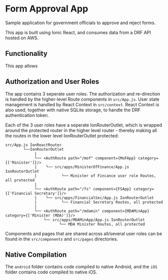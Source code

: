 # Form Approval App

Sample application for government officials to approve and reject forms.

This app is built using Ionic React, and consumes data from a DRF API hosted on AWS.



## Functionality

This app allows 


## Authorization and User Roles


The app contains 3 seperate user roles. The authorization and re-direction is handled by the higher-level Route components in `src/App.js`. 
User state management is handled by React Context in `src/context`. React Context is also used, together with native SQLite storage, to handle the DRF authentication token.

Each of the 3 user roles have a seperate IonRouterOutlet, which is wrapped around the protected router in the higher level router - thereby making all the routes in the lower level IonRouterOutlet protected:

```
src/App.js IonReactRouter
        └──IonRouterOutlet
             |
             └── <AuthRoute path="/mof" component={MoFApp} category={['Minister']}/>
             |    └── src/apps/MinisterOfFinance/App.js IonRouterOutlet
             |           └── Minister of Fincance user role Routes, all protected 
             |            
             └── <AuthRoute path="/fs" component={FSApp} category={['Financial Secretary']}/>
             |    └── src/apps/FinancialSec/App.js IonRouterOutlet
             |           └── Financial Secretary Routes, all protected 
             |
             └── <AuthRoute path="/mdamin" component={MDAMinApp} category={['Minister (MDA)']}/>
                 └── src/apps/MDAMinApp/App.js IonRouterOutlet
                        └── MDA Minister Routes, all protected
```
                            

Components and pages that are shared across all/several user roles can be found in the `src/components` and `src/pages` directories.


## Native Compilation

The `android` folder contains code compiled to native Android, and the `iOS` folder contains code compiled to native iOS.
